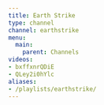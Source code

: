 ```yaml
---
title: Earth Strike
type: channel
channel: earthstrike
menu:
  main:
    parent: Channels
videos:
- bxffxnrQDiE
- QLey2i0hYlc
aliases:
- /playlists/earthstrike/
---
```

